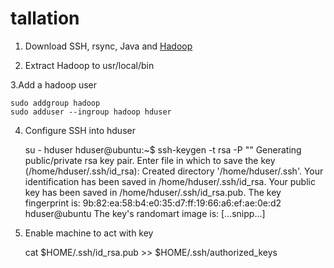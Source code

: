tallation
===========

1. Download SSH, rsync, Java and [Hadoop](http://hadoop.apache.org/docs/r0.20.2/quickstart.html#Download "Title")

2. Extract Hadoop to usr/local/bin 

3.Add a hadoop user

	sudo addgroup hadoop
	sudo adduser --ingroup hadoop hduser

4. Configure SSH into hduser

	su - hduser
	hduser@ubuntu:~$ ssh-keygen -t rsa -P ""
	Generating public/private rsa key pair.
	Enter file in which to save the key (/home/hduser/.ssh/id_rsa):
	Created directory '/home/hduser/.ssh'.
	Your identification has been saved in /home/hduser/.ssh/id_rsa.
	Your public key has been saved in /home/hduser/.ssh/id_rsa.pub.
	The key fingerprint is:
	9b:82:ea:58:b4:e0:35:d7:ff:19:66:a6:ef:ae:0e:d2 hduser@ubuntu
	The key's randomart image is:
	[...snipp...]

5. Enable machine to act with key

	cat $HOME/.ssh/id_rsa.pub >> $HOME/.ssh/authorized_keys
